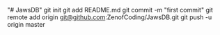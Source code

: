 "# JawsDB"  git init git add README.md git commit -m "first commit" git remote add origin git@github.com:ZenofCoding/JawsDB.git git push -u origin master
